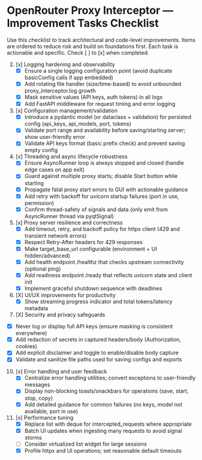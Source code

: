 # OpenRouter Proxy Interceptor — Improvement Tasks Checklist

Use this checklist to track architectural and code-level improvements. Items are ordered to reduce risk and build on foundations first. Each task is actionable and specific. Check [ ] to [x] when completed.

2. [x] Logging hardening and observability
   - [x] Ensure a single logging configuration point (avoid duplicate basicConfig calls if app embedded)
   - [x] Add rotating file handler (size/time-based) to avoid unbounded proxy_interceptor.log growth
   - [x] Mask sensitive values (API keys, auth tokens) in all logs
   - [x] Add FastAPI middleware for request timing and error logging

3. [x] Configuration management/validation
   - [x] Introduce a pydantic model (or dataclass + validation) for persisted config (api_keys, api_models, port, tokens)
   - [x] Validate port range and availability before saving/starting server; show user-friendly error
   - [x] Validate API keys format (basic prefix check) and prevent saving empty config
   
4. [x] Threading and async lifecycle robustness
   - [x] Ensure AsyncRunner loop is always stopped and closed (handle edge cases on app exit)
   - [x] Guard against multiple proxy starts; disable Start button while starting
   - [x] Propagate fatal proxy start errors to GUI with actionable guidance
   - [x] Add retry with backoff for uvicorn startup failures (port in use, permission)
   - [x] Confirm thread-safety of signals and data (only emit from AsyncRunner thread via pyqtSignal)

5. [x] Proxy server resilience and correctness
   - [x] Add timeout, retry, and backoff policy for httpx client (429 and transient network errors)
   - [x] Respect Retry-After headers for 429 responses
   - [x] Make target_base_url configurable (environment + UI hidden/advanced)
   - [x] Add health endpoint /healthz that checks upstream connectivity (optional ping)
   - [x] Add readiness endpoint /ready that reflects uvicorn state and client init
   - [x] Implement graceful shutdown sequence with deadlines

8. [X] UI/UX improvements for productivity
   - [X] Show streaming progress indicator and total tokens/latency metadata

9. [X] Security and privacy safeguards
- [X] Never log or display full API keys (ensure masking is consistent everywhere)
- [x] Add redaction of secrets in captured headers/body (Authorization, cookies)
- [X] Add explicit disclaimer and toggle to enable/disable body capture
- [X] Validate and sanitize file paths used for saving configs and exports

10. [x] Error handling and user feedback
    - [x] Centralize error handling utilities; convert exceptions to user-friendly messages
    - [x] Display non-blocking toasts/snackbars for operations (save, start, stop, copy)
    - [x] Add detailed guidance for common failures (no keys, model not available, port in use)

11. [x] Performance tuning
    - [x] Replace list with deque for intercepted_requests where appropriate
    - [x] Batch UI updates when ingesting many requests to avoid signal storms
    - [ ] Consider virtualized list widget for large sessions
    - [x] Profile httpx and UI operations; set reasonable default timeouts
